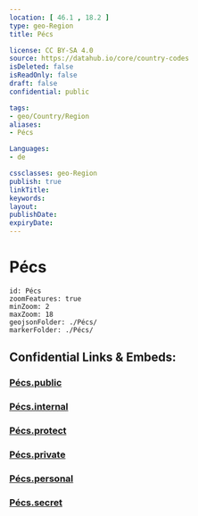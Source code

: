 ```yaml
---
location: [ 46.1 , 18.2 ] 
type: geo-Region
title: Pécs

license: CC BY-SA 4.0
source: https://datahub.io/core/country-codes
isDeleted: false
isReadOnly: false
draft: false
confidential: public

tags:
- geo/Country/Region
aliases:
- Pécs

Languages:
- de

cssclasses: geo-Region
publish: true
linkTitle: 
keywords: 
layout: 
publishDate: 
expiryDate: 
---
```


# Pécs

```leaflet
id: Pécs
zoomFeatures: true 
minZoom: 2 
maxZoom: 18
geojsonFolder: ./Pécs/
markerFolder: ./Pécs/
```


## Confidential Links & Embeds: 

### [Pécs.public](/_public/\Earth\Continent\Europe\Europe~East\Hungary\Counties~Hungary\Baranya\counties~BaranyaPécs.public.md) 

### [Pécs.internal](/_internal/\Earth\Continent\Europe\Europe~East\Hungary\Counties~Hungary\Baranya\counties~BaranyaPécs.internal.md) 

### [Pécs.protect](/_protect/\Earth\Continent\Europe\Europe~East\Hungary\Counties~Hungary\Baranya\counties~BaranyaPécs.protect.md) 

### [Pécs.private](/_private/\Earth\Continent\Europe\Europe~East\Hungary\Counties~Hungary\Baranya\counties~BaranyaPécs.private.md) 

### [Pécs.personal](/_personal/\Earth\Continent\Europe\Europe~East\Hungary\Counties~Hungary\Baranya\counties~BaranyaPécs.personal.md) 

### [Pécs.secret](/_secret/\Earth\Continent\Europe\Europe~East\Hungary\Counties~Hungary\Baranya\counties~BaranyaPécs.secret.md)

